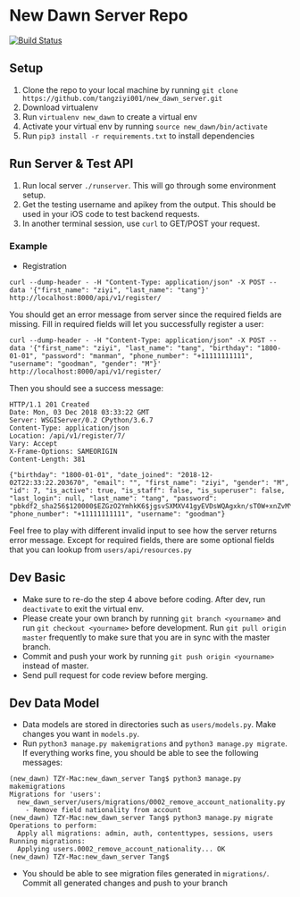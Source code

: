 # New Dawn Server Repo
[![Build Status](https://travis-ci.org/new-dawn/new_dawn_server.svg?branch=master)](https://travis-ci.org/new-dawn/new_dawn_server)

## Setup
1. Clone the repo to your local machine by running `git clone https://github.com/tangziyi001/new_dawn_server.git`
2. Download virtualenv
3. Run `virtualenv new_dawn` to create a virtual env
4. Activate your virtual env by running `source new_dawn/bin/activate`
5. Run `pip3 install -r requirements.txt` to install dependencies

## Run Server & Test API
1. Run local server `./runserver`. This will go through some environment setup.
2. Get the testing username and apikey from the output. This should be used in your iOS code to test backend requests.
3. In another terminal session, use `curl` to GET/POST your request.

### Example
* Registration
```
curl --dump-header - -H "Content-Type: application/json" -X POST --data '{"first_name": "ziyi", "last_name": "tang"}' http://localhost:8000/api/v1/register/
``` 
You should get an error message from server since the required fields are missing. Fill in required fields will let you successfully register a user:
```
curl --dump-header - -H "Content-Type: application/json" -X POST --data '{"first_name": "ziyi", "last_name": "tang", "birthday": "1800-01-01", "password": "manman", "phone_number": "+11111111111", "username": "goodman", "gender": "M"}' http://localhost:8000/api/v1/register/
```
Then you should see a success message:
```
HTTP/1.1 201 Created
Date: Mon, 03 Dec 2018 03:33:22 GMT
Server: WSGIServer/0.2 CPython/3.6.7
Content-Type: application/json
Location: /api/v1/register/7/
Vary: Accept
X-Frame-Options: SAMEORIGIN
Content-Length: 381

{"birthday": "1800-01-01", "date_joined": "2018-12-02T22:33:22.203670", "email": "", "first_name": "ziyi", "gender": "M", "id": 7, "is_active": true, "is_staff": false, "is_superuser": false, "last_login": null, "last_name": "tang", "password": "pbkdf2_sha256$120000$EZGzO2YmhkK6$jgsvSXMXV41gyEVDsWQAgxkn/sT0W+xnZvMYUkNY8DA=", "phone_number": "+11111111111", "username": "goodman"}
```
Feel free to play with different invalid input to see how the server returns error message.
Except for required fields, there are some optional fields that you can lookup from `users/api/resources.py`

## Dev Basic
* Make sure to re-do the step 4 above before coding. After dev, run `deactivate` to exit the virtual env.
* Please create your own branch by running `git branch <yourname>` and run `git checkout <yourname>` before development. Run `git pull origin master` frequently to make sure that you are in sync with the master branch.
* Commit and push your work by running `git push origin <yourname>` instead of master.
* Send pull request for code review before merging.

## Dev Data Model
* Data models are stored in directories such as `users/models.py`. Make changes you want in `models.py`.
* Run `python3 manage.py makemigrations` and `python3 manage.py migrate`. If everything works fine, you should be able to see the following messages:
```
(new_dawn) TZY-Mac:new_dawn_server Tang$ python3 manage.py makemigrations
Migrations for 'users':
  new_dawn_server/users/migrations/0002_remove_account_nationality.py
    - Remove field nationality from account
(new_dawn) TZY-Mac:new_dawn_server Tang$ python3 manage.py migrate
Operations to perform:
  Apply all migrations: admin, auth, contenttypes, sessions, users
Running migrations:
  Applying users.0002_remove_account_nationality... OK
(new_dawn) TZY-Mac:new_dawn_server Tang$ 
```
* You should be able to see migration files generated in `migrations/`. Commit all generated changes and push to your branch
